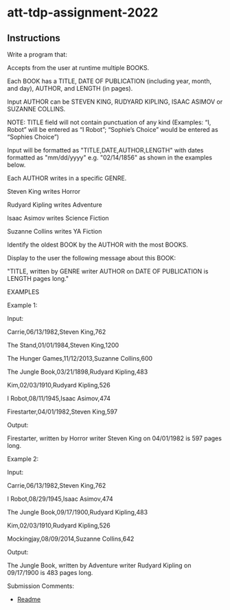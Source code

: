 # att-tdp-assignment-2022

## Instructions

Write a program that:

Accepts from the user at runtime multiple BOOKS.

Each BOOK has a TITLE, DATE OF PUBLICATION (including year, month, and day), AUTHOR, and LENGTH (in pages).

Input AUTHOR can be STEVEN KING, RUDYARD KIPLING, ISAAC ASIMOV or SUZANNE COLLINS.

NOTE: TITLE field will not contain punctuation of any kind (Examples: “I, Robot” will be entered as “I Robot”; “Sophie’s Choice” would be entered as “Sophies Choice”)

Input will be formatted as "TITLE,DATE,AUTHOR,LENGTH" with dates formatted as "mm/dd/yyyy" e.g. "02/14/1856" as shown in the examples below.

 

Each AUTHOR writes in a specific GENRE.

Steven King writes Horror

Rudyard Kipling writes Adventure

Isaac Asimov writes Science Fiction

Suzanne Collins writes YA Fiction

 

Identify the oldest BOOK by the AUTHOR with the most BOOKS.

Display to the user the following message about this BOOK:

"TITLE, written by GENRE writer AUTHOR on DATE OF PUBLICATION is LENGTH pages long."

 

EXAMPLES

Example 1:

Input:

Carrie,06/13/1982,Steven King,762

The Stand,01/01/1984,Steven King,1200

The Hunger Games,11/12/2013,Suzanne Collins,600

The Jungle Book,03/21/1898,Rudyard Kipling,483

Kim,02/03/1910,Rudyard Kipling,526

I Robot,08/11/1945,Isaac Asimov,474

Firestarter,04/01/1982,Steven King,597

 

Output:

Firestarter, written by Horror writer Steven King on 04/01/1982 is 597 pages long.

           

Example 2:

Input:

Carrie,06/13/1982,Steven King,762

I Robot,08/29/1945,Isaac Asimov,474

The Jungle Book,09/17/1900,Rudyard Kipling,483

Kim,02/03/1910,Rudyard Kipling,526

Mockingjay,08/09/2014,Suzanne Collins,642

           

Output:

The Jungle Book, written by Adventure writer Rudyard Kipling on 09/17/1900 is 483 pages long.

Submission Comments:
* [Readme](README)

